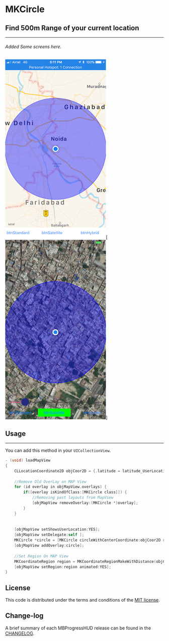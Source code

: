
MKCircle
=========

## Find 500m Range of your current location
------------
###### Added Some screens here.

[![](https://github.com/pawankv89/MKCircle/blob/master/images/screen_1.PNG)](https://github.com/pawankv89/MKCircle/blob/master/images/screen_2.PNG)[![](https://github.com/pawankv89/MKCircle/blob/master/images/screen_3.PNG)]

## Usage
------------
You can add this method in your `UICollectionView`.


```objective-c
- (void) loadMapView
{
    CLLocationCoordinate2D objCoor2D = {.latitude = latitude_UserLocation, .longitude = longitude_UserLocation};
    
    //Remove Old OverLay on MAP View
    for (id overlay in objMapView.overlays) {
        if([overlay isKindOfClass:[MKCircle class]]) {
            //Removing past layouts from MapView
            [objMapView removeOverlay:(MKCircle *)overlay];
        }
    }
    
    
    [objMapView setShowsUserLocation:YES];
    [objMapView setDelegate:self ];
    MKCircle *circle = [MKCircle circleWithCenterCoordinate:objCoor2D radius:distance];
    [objMapView addOverlay:circle];
    
    //Set Region On MAP View
    MKCoordinateRegion region = MKCoordinateRegionMakeWithDistance(objCoor2D, distance*2,distance*2);
    [objMapView setRegion:region animated:YES];
}
```
## License

This code is distributed under the terms and conditions of the [MIT license](LICENSE).

## Change-log

A brief summary of each MBProgressHUD release can be found in the [CHANGELOG](CHANGELOG.mdown). 
